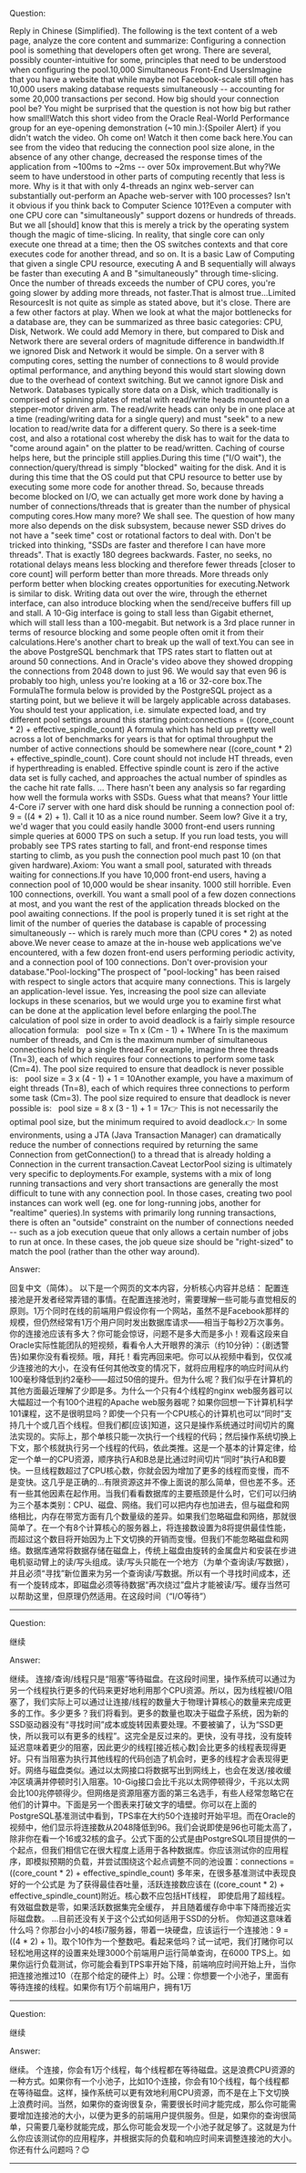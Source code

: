 Question:

Reply in Chinese (Simplified).
The following is the text content of a web page, analyze the core content and summarize:
Configuring a connection pool is something that developers often get wrong. There are several, possibly counter-intuitive for some, principles that need to be understood when configuring the pool.10,000 Simultaneous Front-End UsersImagine that you have a website that while maybe not Facebook-scale still often has 10,000 users making database requests simultaneously -- accounting for some 20,000 transactions per second. How big should your connection pool be? You might be surprised that the question is not how big but rather how small!Watch this short video from the Oracle Real-World Performance group for an eye-opening demonstration (~10 min.):{Spoiler Alert} if you didn't watch the video. Oh come on! Watch it then come back here.You can see from the video that reducing the connection pool size alone, in the absence of any other change, decreased the response times of the application from ~100ms to ~2ms -- over 50x improvement.But why?We seem to have understood in other parts of computing recently that less is more. Why is it that with only 4-threads an nginx web-server can substantially out-perform an Apache web-server with 100 processes? Isn't it obvious if you think back to Computer Science 101?Even a computer with one CPU core can "simultaneously" support dozens or hundreds of threads. But we all [should] know that this is merely a trick by the operating system though the magic of time-slicing. In reality, that single core can only execute one thread at a time; then the OS switches contexts and that core executes code for another thread, and so on. It is a basic Law of Computing that given a single CPU resource, executing A and B sequentially will always be faster than executing A and B "simultaneously" through time-slicing. Once the number of threads exceeds the number of CPU cores, you're going slower by adding more threads, not faster.That is almost true...Limited ResourcesIt is not quite as simple as stated above, but it's close. There are a few other factors at play. When we look at what the major bottlenecks for a database are, they can be summarized as three basic categories: CPU, Disk, Network. We could add Memory in there, but compared to Disk and Network there are several orders of magnitude difference in bandwidth.If we ignored Disk and Network it would be simple. On a server with 8 computing cores, setting the number of connections to 8 would provide optimal performance, and anything beyond this would start slowing down due to the overhead of context switching. But we cannot ignore Disk and Network. Databases typically store data on a Disk, which traditionally is comprised of spinning plates of metal with read/write heads mounted on a stepper-motor driven arm. The read/write heads can only be in one place at a time (reading/writing data for a single query) and must "seek" to a new location to read/write data for a different query. So there is a seek-time cost, and also a rotational cost whereby the disk has to wait for the data to "come around again" on the platter to be read/written. Caching of course helps here, but the principle still applies.During this time ("I/O wait"), the connection/query/thread is simply "blocked" waiting for the disk. And it is during this time that the OS could put that CPU resource to better use by executing some more code for another thread. So, because threads become blocked on I/O, we can actually get more work done by having a number of connections/threads that is greater than the number of physical computing cores.How many more? We shall see. The question of how many more also depends on the disk subsystem, because newer SSD drives do not have a "seek time" cost or rotational factors to deal with. Don't be tricked into thinking, "SSDs are faster and therefore I can have more threads". That is exactly 180 degrees backwards. Faster, no seeks, no rotational delays means less blocking and therefore fewer threads [closer to core count] will perform better than more threads. More threads only perform better when blocking creates opportunities for executing.Network is similar to disk. Writing data out over the wire, through the ethernet interface, can also introduce blocking when the send/receive buffers fill up and stall. A 10-Gig interface is going to stall less than Gigabit ethernet, which will stall less than a 100-megabit. But network is a 3rd place runner in terms of resource blocking and some people often omit it from their calculations.Here's another chart to break up the wall of text.You can see in the above PostgreSQL benchmark that TPS rates start to flatten out at around 50 connections. And in Oracle's video above they showed dropping the connections from 2048 down to just 96. We would say that even 96 is probably too high, unless you're looking at a 16 or 32-core box.The FormulaThe formula below is provided by the PostgreSQL project as a starting point, but we believe it will be largely applicable across databases. You should test your application, i.e. simulate expected load, and try different pool settings around this starting point:connections = ((core_count * 2) + effective_spindle_count)
A formula which has held up pretty well across a lot of benchmarks for years is
that for optimal throughput the number of active connections should be somewhere
near ((core_count * 2) + effective_spindle_count). Core count should not include
HT threads, even if hyperthreading is enabled. Effective spindle count is zero if
the active data set is fully cached, and approaches the actual number of spindles
as the cache hit rate falls. ... There hasn't been any analysis so far regarding
how well the formula works with SSDs.
Guess what that means? Your little 4-Core i7 server with one hard disk should be running a connection pool of: 9 = ((4 * 2) + 1). Call it 10 as a nice round number. Seem low? Give it a try, we'd wager that you could easily handle 3000 front-end users running simple queries at 6000 TPS on such a setup. If you run load tests, you will probably see TPS rates starting to fall, and front-end response times starting to climb, as you push the connection pool much past 10 (on that given hardware).Axiom: You want a small pool, saturated with threads waiting for connections.If you have 10,000 front-end users, having a connection pool of 10,000 would be shear insanity. 1000 still horrible. Even 100 connections, overkill. You want a small pool of a few dozen connections at most, and you want the rest of the application threads blocked on the pool awaiting connections. If the pool is properly tuned it is set right at the limit of the number of queries the database is capable of processing simultaneously -- which is rarely much more than (CPU cores * 2) as noted above.We never cease to amaze at the in-house web applications we've encountered, with a few dozen front-end users performing periodic activity, and a connection pool of 100 connections. Don't over-provision your database."Pool-locking"The prospect of "pool-locking" has been raised with respect to single actors that acquire many connections. This is largely an application-level issue. Yes, increasing the pool size can alleviate lockups in these scenarios, but we would urge you to examine first what can be done at the application level before enlarging the pool.The calculation of pool size in order to avoid deadlock is a fairly simple resource allocation formula:   pool size = Tn x (Cm - 1) + 1Where Tn is the maximum number of threads, and Cm is the maximum number of simultaneous connections held by a single thread.For example, imagine three threads (Tn=3), each of which requires four connections to perform some task (Cm=4). The pool size required to ensure that deadlock is never possible is:   pool size = 3 x (4 - 1) + 1 = 10Another example, you have a maximum of eight threads (Tn=8), each of which requires three connections to perform some task (Cm=3). The pool size required to ensure that deadlock is never possible is:   pool size = 8 x (3 - 1) + 1 = 17👉 This is not necessarily the optimal pool size, but the minimum required to avoid deadlock.👉 In some environments, using a JTA (Java Transaction Manager) can dramatically reduce the number of connections required by returning the same Connection from getConnection() to a thread that is already holding a Connection in the current transaction.Caveat LectorPool sizing is ultimately very specific to deployments.For example, systems with a mix of long running transactions and very short transactions are generally the most difficult to tune with any connection pool. In those cases, creating two pool instances can work well (eg. one for long-running jobs, another for "realtime" queries).In systems with primarily long running transactions, there is often an "outside" constraint on the number of connections needed -- such as a job execution queue that only allows a certain number of jobs to run at once. In these cases, the job queue size should be "right-sized" to match the pool (rather than the other way around).

Answer:

回复中文（简体）。
以下是一个网页的文本内容，分析核心内容并总结：
配置连接池是开发者经常弄错的事情。在配置连接池时，需要理解一些可能与直觉相反的原则。1万个同时在线的前端用户假设你有一个网站，虽然不是Facebook那样的规模，但仍然经常有1万个用户同时发出数据库请求——相当于每秒2万次事务。你的连接池应该有多大？你可能会惊讶，问题不是多大而是多小！观看这段来自Oracle实际性能团队的短视频，看看令人大开眼界的演示（约10分钟）：{剧透警告}如果你没有看视频。哦，拜托！看完再回来吧。你可以从视频中看到，仅仅减少连接池的大小，在没有任何其他改变的情况下，就将应用程序的响应时间从约100毫秒降低到约2毫秒——超过50倍的提升。但为什么呢？我们似乎在计算机的其他方面最近理解了少即是多。为什么一个只有4个线程的nginx web服务器可以大幅超过一个有100个进程的Apache web服务器呢？如果你回想一下计算机科学101课程，这不是很明显吗？即使一个只有一个CPU核心的计算机也可以“同时”支持几十个或几百个线程。但我们都[应该]知道，这只是操作系统通过时间切片的魔法实现的。实际上，那个单核只能一次执行一个线程的代码；然后操作系统切换上下文，那个核就执行另一个线程的代码，依此类推。这是一个基本的计算定律，给定一个单一的CPU资源，顺序执行A和B总是比通过时间切片“同时”执行A和B要快。一旦线程数超过了CPU核心数，你就会因为增加了更多的线程而变慢，而不是变快。这几乎是正确的...有限资源这并不像上面说的那么简单，但也差不多。还有一些其他因素在起作用。当我们看看数据库的主要瓶颈是什么时，它们可以归纳为三个基本类别：CPU、磁盘、网络。我们可以把内存也加进去，但与磁盘和网络相比，内存在带宽方面有几个数量级的差异。如果我们忽略磁盘和网络，那就很简单了。在一个有8个计算核心的服务器上，将连接数设置为8将提供最佳性能，而超过这个数目将开始因为上下文切换的开销而变慢。但我们不能忽略磁盘和网络。数据库通常将数据存储在磁盘上，传统上磁盘由旋转的金属盘片和安装在步进电机驱动臂上的读/写头组成。读/写头只能在一个地方（为单个查询读/写数据），并且必须“寻找”新位置来为另一个查询读/写数据。所以有一个寻找时间成本，还有一个旋转成本，即磁盘必须等待数据“再次绕过”盘片才能被读/写。缓存当然可以帮助这里，但原理仍然适用。在这段时间（“I/O等待”）

<hr/>

Question:

继续

Answer:

继续。
连接/查询/线程只是“阻塞”等待磁盘。在这段时间里，操作系统可以通过为另一个线程执行更多的代码来更好地利用那个CPU资源。所以，因为线程被I/O阻塞了，我们实际上可以通过让连接/线程的数量大于物理计算核心的数量来完成更多的工作。多少更多？我们将看到。更多的数量也取决于磁盘子系统，因为新的SSD驱动器没有“寻找时间”成本或旋转因素要处理。不要被骗了，认为“SSD更快，所以我可以有更多的线程”。这完全是反过来的。更快，没有寻找，没有旋转延迟意味着更少的阻塞，因此更少的线程[接近核心数]会比更多的线程表现得更好。只有当阻塞为执行其他线程的代码创造了机会时，更多的线程才会表现得更好。网络与磁盘类似。通过以太网接口将数据写出到网线上，也会在发送/接收缓冲区填满并停顿时引入阻塞。10-Gig接口会比千兆以太网停顿得少，千兆以太网会比100兆停顿得少。但网络是资源阻塞方面的第三名选手，有些人经常忽略它在他们的计算中。下面是另一个图表来打破文字的墙壁。你可以在上面的PostgreSQL基准测试中看到，TPS率在大约50个连接时开始平坦。而在Oracle的视频中，他们显示将连接数从2048降低到96。我们会说即使是96也可能太高了，除非你在看一个16或32核的盒子。公式下面的公式是由PostgreSQL项目提供的一个起点，但我们相信它在很大程度上适用于各种数据库。你应该测试你的应用程序，即模拟预期的负载，并尝试围绕这个起点调整不同的池设置：connections = ((core_count * 2) + effective_spindle_count)
多年来，在很多基准测试中表现良好的一个公式是
为了获得最佳吞吐量，活跃连接数应该在
((core_count * 2) + effective_spindle_count)附近。核心数不应包括HT线程，
即使启用了超线程。有效磁盘数是零，如果活跃数据集完全缓存，
并且随着缓存命中率下降而接近实际磁盘数。
...目前还没有关于这个公式如何适用于SSD的分析。
你知道这意味着什么吗？你那台小小的4核i7服务器，带着一块硬盘，应该运行一个连接池：9 = ((4 * 2) + 1)。取个10作为一个整数吧。看起来低吗？试一试吧，我们打赌你可以轻松地用这样的设置来处理3000个前端用户运行简单查询，在6000 TPS上。如果你运行负载测试，你可能会看到TPS率开始下降，前端响应时间开始上升，当你把连接池推过10（在那个给定的硬件上）时。公理：你想要一个小池子，里面有等待连接的线程。如果你有1万个前端用户，拥有1万

<hr/>

Question:

继续

Answer:

继续。
个连接，你会有1万个线程，每个线程都在等待磁盘。这是浪费CPU资源的一种方式。如果你有一个小池子，比如10个连接，你会有10个线程，每个线程都在等待磁盘。这样，操作系统可以更有效地利用CPU资源，而不是在上下文切换上浪费时间。当然，如果你的查询很复杂，需要很长时间才能完成，那么你可能需要增加连接池的大小，以便为更多的前端用户提供服务。但是，如果你的查询很简单，只需要几毫秒就能完成，那么你可能会发现一个小池子就足够了。这就是为什么你应该测试你的应用程序，并根据实际的负载和响应时间来调整连接池的大小。你还有什么问题吗？😊


<hr/>

